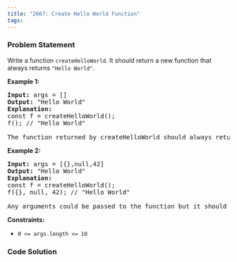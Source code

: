```yaml
---
title: "2667: Create Hello World Function"
tags:
---
```

### Problem Statement

Write a function <code>createHelloWorld</code>. It should return a new function that always returns <code>&quot;Hello World&quot;</code>.

<p><strong class="example">Example 1:</strong></p>

<pre>
<strong>Input:</strong> args = []
<strong>Output:</strong> &quot;Hello World&quot;
<strong>Explanation:</strong>
const f = createHelloWorld();
f(); // &quot;Hello World&quot;

The function returned by createHelloWorld should always return &quot;Hello World&quot;.
</pre>

<p><strong class="example">Example 2:</strong></p>

<pre>
<strong>Input:</strong> args = [{},null,42]
<strong>Output:</strong> &quot;Hello World&quot;
<strong>Explanation:</strong>
const f = createHelloWorld();
f({}, null, 42); // &quot;Hello World&quot;

Any arguments could be passed to the function but it should still always return &quot;Hello World&quot;.
</pre>


<p><strong>Constraints:</strong></p>

<ul>
	<li><code>0 &lt;= args.length &lt;= 10</code></li>
</ul>


### Code Solution

```python

```
